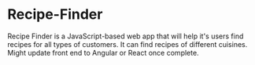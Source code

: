 # Recipe-Finder
Recipe Finder is a JavaScript-based web app that will help it's users find recipes for all types of customers. It can find recipes of different cuisines. 
Might update front end to Angular or React once complete.
